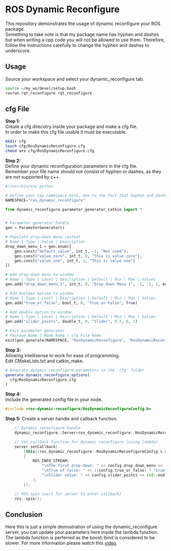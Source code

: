 # ROS Dynamic Reconfigure

This repository demonstrates the usage of dynamic reconfigure your ROS package.  
Something to take note is that my package name has hyphen and dashes but when writing a cpp code you will not be allowed to use them. Therefore, follow the instructions carefully to change the hyphen and dashes to underscore.  

## Usage

Source your workspace and select your dynamic_reconfigure tab.  
```bash
source ~/my_ws/devel/setup.bash
rosrun rqt_reconfigure rqt_reconfigure
```

## cfg File

**Step 1:**  
Create a cfg direcotry inside your package and make a cfg file.  
In order to make this cfg file usable it must be executable.  
```bash
mkdir cfg
touch cfg/RosDynamicReconfigure.cfg
chmod a+x cfg/RosDynamicReconfigure.cfg
```

**Step 2:**  
Define your dynamic reconfiguration parameters in the cfg file.  
Remember your file name should not consist of hyphen or dashes, as they are not supported by c++.  
```python
#!/usr/bin/env python

# Define your cpp namespace here, due to the fact that hyphen and dashes is not used for variable name, use underscore instead.  
NAMESPACE="ros_dynamic_reconfigure"

from dynamic_reconfigure.parameter_generator_catkin import *


# Parameter generator handle
gen = ParameterGenerator()

# Populate drop-down menu content
# Name | Type | Value | Description
drop_down_menu_1 = gen.enum([
    gen.const("default_value", int_t, -1, "Not used"),
    gen.const("value_zero", int_t, 0, "This is value zero"),
    gen.const("value_one", int_t, 1, "This is value one")
])

# Add drop-down menu to window
# Name | Type | Level | Description | Default | Min | Max | Values
gen.add("drop_down_menu_1", int_t, 0, "Drop_down Menu 1", -1, -1, 1, edit_method=drop_down_menu_1)

# Add boolean option to window
# Name | Type | Level | Description | Default | Min | Max | Values
gen.add("true_or_false", bool_t, 0, "True or False", True)

# Add double option to window
# Name | Type | Level | Description | Default | Min | Max | Values
gen.add("slider_points", double_t, 0, "Slider", 0.7, 0, 1)

# Exit parameter generator
# Package Name | Node Name | cfg File Name
exit(gen.generate(NAMESPACE, "RosDynamicReconfigure", "RosDynamicReconfigure"))
```

**Step 3:**  
Allowing intellisense to work for ease of programming.  
Edit CMakeLists.txt and catkin_make.  
```cmake
# Generate dynamic reconfigure parameters in the 'cfg' folder
generate_dynamic_reconfigure_options(
  cfg/RosDynamicReconfigure.cfg
)
```

**Step 4:**  
Include the generated config file in your node.  
```cpp
#include <ros-dynamic-reconfigure/RosDynamicReconfigureConfig.h>
```

**Step 5:**
Create a server handle and callback function.  
```cpp
    // Dynamic reconfigure handle
    dynamic_reconfigure::Server<ros_dynamic_reconfigure::RosDynamicReconfigureConfig> server;

    // Set callback function for dynamic reconfigure (using lambda)
    server.setCallback(
        [this](ros_dynamic_reconfigure::RosDynamicReconfigureConfig & config, uint32_t level)
        {
            ROS_INFO_STREAM(
                "\nThe first drop-down: " << config.drop_down_menu <<
                "\nTrue of false: " << ((config.true_or_false) ? "true" : "false") <<
                "\nSlider value: " << config.slider_points << std::endl
            );
        });

    // ROS spin (wait for server to enter callback)
    ros::spin();

```

## Conclusion

Here this is just a simple demostration of using the dynamic_reconfigure server, you can update your parameters here inside the lambda function. The lambda function is perferred as the boost::bind is considered to be slower. For more information please watch this [video](https://www.youtube.com/watch?v=ZlHi8txU4aQ).  
